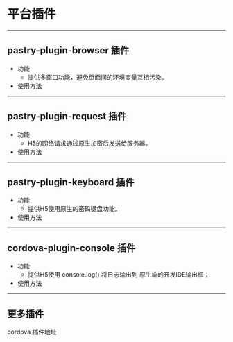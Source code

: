 # 平台插件

----
## pastry-plugin-browser 插件
* 功能
    * 提供多窗口功能，避免页面间的环境变量互相污染。
* 使用方法

----
## pastry-plugin-request 插件
* 功能
    * H5的网络请求通过原生加密后发送给服务器。
* 使用方法

----
## pastry-plugin-keyboard 插件
* 功能
    * 提供H5使用原生的密码键盘功能。
* 使用方法

----
## cordova-plugin-console 插件
* 功能
    * 提供H5使用 console.log() 将日志输出到 原生端的开发IDE输出框；
* 使用方法

----
## 更多插件

cordova 插件地址
